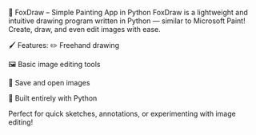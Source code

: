 🎨 FoxDraw – Simple Painting App in Python
FoxDraw is a lightweight and intuitive drawing program written in Python — similar to Microsoft Paint!
Create, draw, and even edit images with ease.

🖌️ Features:
✏️ Freehand drawing

🖼️ Basic image editing tools

💾 Save and open images

🐍 Built entirely with Python

Perfect for quick sketches, annotations, or experimenting with image editing!
